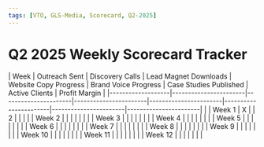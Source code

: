 ```yaml
---
tags: [VTO, GLS-Media, Scorecard, Q2-2025]
---
```



# Q2 2025 Weekly Scorecard Tracker

| Week     | Outreach Sent | Discovery Calls | Lead Magnet Downloads | Website Copy Progress | Brand Voice Progress | Case Studies Published | Active Clients | Profit Margin |
|-------------------|-----------------------|----------------------|-----------------------|-----------------------|-----------------------|-----------------------|-----------------------|
|
| Week 1  | X        |         | 2           |            |             |              |
 | Week 2  |         |         |           |            |             |              |
 | Week 3  |         |         |           |            |             |              |
 | Week 4  |         |         |           |            |             |              |
 | Week 5  |         |         |           |            |             |              |
 | Week 6  |         |         |           |            |             |              |
 | Week 7  |         |         |           |            |             |              |
 | Week 8  |         |         |           |            |             |              |
 | Week 9  |         |         |           |            |             |              |
 | Week 10 |         |         |           |            |             |              |
 | Week 11 |         |         |           |            |             |              |
 | Week 12 |         |         |           |            |             |              |
